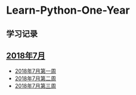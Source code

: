 # Learn-Python-One-Year

学习记录
-------

[2018年7月](2018-7/)
-------------------
  - [2018年7月第一周](2018-7/2018-7-Week1.md)
  - [2018年7月第二周](2018-7/2018-7-Week2.md)
  - [2018年7月第三周](2018-7/)
